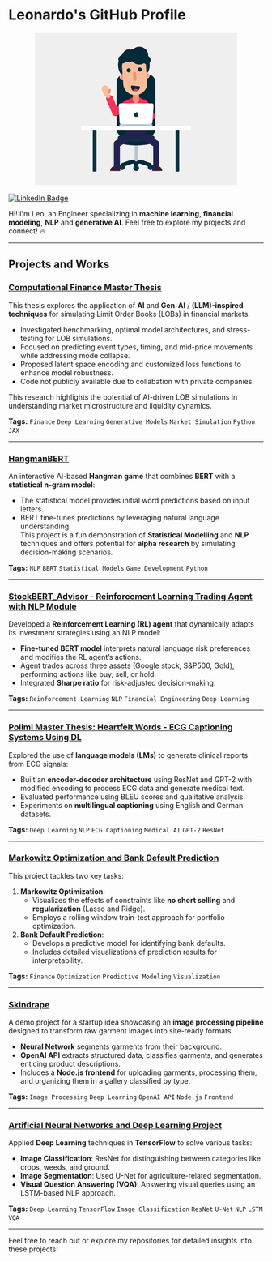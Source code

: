 # Leonardo's GitHub Profile  

<div align="center">
  <img src="profile_gif.gif" alt="me" width="400">
</div>

[![LinkedIn Badge](https://img.shields.io/badge/LinkedIn-Profile-informational?style=flat&logo=linkedin&logoColor=white&color=0077B5)](https://www.linkedin.com/in/leonardo-guerra-leo/)  

Hi! I'm Leo, an Engineer specializing in **machine learning**, **financial modeling**, **NLP** and **generative AI**. 
Feel free to explore my projects and connect! 🔥

---

## Projects and Works  

### [Computational Finance Master Thesis](https://github.com/leoguerra97/leoguerra97/blob/main/Absract_Leonardo_Guerra.pdf)
This thesis explores the application of **AI** and **Gen-AI** / **(LLM)-inspired techniques** for simulating Limit Order Books (LOBs) in financial markets.  
- Investigated benchmarking, optimal model architectures, and stress-testing for LOB simulations.  
- Focused on predicting event types, timing, and mid-price movements while addressing mode collapse.  
- Proposed latent space encoding and customized loss functions to enhance model robustness.
- Code not publicly available due to collabation with private companies.

This research highlights the potential of AI-driven LOB simulations in understanding market microstructure and liquidity dynamics.  

**Tags:** `Finance` `Deep Learning` `Generative Models` `Market Simulation` `Python` `JAX`  

---

### [HangmanBERT](https://github.com/leoguerra97/HangmanProject)  
An interactive AI-based **Hangman game** that combines **BERT** with a **statistical n-gram model**:  
- The statistical model provides initial word predictions based on input letters.  
- BERT fine-tunes predictions by leveraging natural language understanding.  
This project is a fun demonstration of **Statistical Modelling** and **NLP** techniques and offers potential for **alpha research** by simulating decision-making scenarios.

**Tags:** `NLP` `BERT` `Statistical Models` `Game Development` `Python`  

---

### [StockBERT_Advisor - Reinforcement Learning Trading Agent with NLP Module](https://github.com/leoguerra97/StockBERT_advisor)  
Developed a **Reinforcement Learning (RL) agent** that dynamically adapts its investment strategies using an NLP model:  
- **Fine-tuned BERT model** interprets natural language risk preferences and modifies the RL agent’s actions.  
- Agent trades across three assets (Google stock, S&P500, Gold), performing actions like buy, sell, or hold.  
- Integrated **Sharpe ratio** for risk-adjusted decision-making.  

**Tags:** `Reinforcement Learning` `NLP` `Financial Engineering` `Deep Learning`  

---

### [Polimi Master Thesis: Heartfelt Words - ECG Captioning Systems Using DL](https://github.com/leoguerra97/HeartfeltWords)  
Explored the use of **language models (LMs)** to generate clinical reports from ECG signals:  
- Built an **encoder-decoder architecture** using ResNet and GPT-2 with modified encoding to process ECG data and generate medical text.  
- Evaluated performance using BLEU scores and qualitative analysis.  
- Experiments on **multilingual captioning** using English and German datasets.  

**Tags:** `Deep Learning` `NLP` `ECG Captioning` `Medical AI` `GPT-2` `ResNet`  

---

### [Markowitz Optimization and Bank Default Prediction](https://github.com/leoguerra97/Markowitz_and_Default)  
This project tackles two key tasks:  
1. **Markowitz Optimization**:  
   - Visualizes the effects of constraints like **no short selling** and **regularization** (Lasso and Ridge).  
   - Employs a rolling window train-test approach for portfolio optimization.  
2. **Bank Default Prediction**:  
   - Develops a predictive model for identifying bank defaults.  
   - Includes detailed visualizations of prediction results for interpretability.  

**Tags:** `Finance` `Optimization` `Predictive Modeling` `Visualization`  

---

### [Skindrape](https://github.com/leoguerra97/skindrape)  
A demo project for a startup idea showcasing an **image processing pipeline** designed to transform raw garment images into site-ready formats.  
- **Neural Network** segments garments from their background.  
- **OpenAI API** extracts structured data, classifies garments, and generates enticing product descriptions.  
- Includes a **Node.js frontend** for uploading garments, processing them, and organizing them in a gallery classified by type.  

**Tags:** `Image Processing` `Deep Learning` `OpenAI API` `Node.js` `Frontend`  

--- 

### [Artificial Neural Networks and Deep Learning Project](https://github.com/leoguerra97/ANN_Project)  
Applied **Deep Learning** techniques in **TensorFlow** to solve various tasks:  
- **Image Classification**: ResNet for distinguishing between categories like crops, weeds, and ground.  
- **Image Segmentation**: Used U-Net for agriculture-related segmentation.  
- **Visual Question Answering (VQA)**: Answering visual queries using an LSTM-based NLP approach.  

**Tags:** `Deep Learning` `TensorFlow` `Image Classification` `ResNet` `U-Net` `NLP` `LSTM` `VQA`  

---

Feel free to reach out or explore my repositories for detailed insights into these projects!
